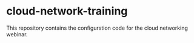 # cloud-network-training
This repository contains the configurstion code for the cloud networking webinar.
